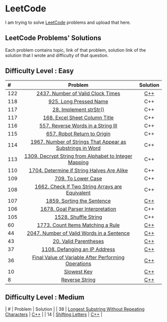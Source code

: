 # LeetCode
I am trying to solve [LeetCode](https://leetcode.com/) problems and upload that here.

## LeetCode Problems' Solutions
Each problem contains topic, link of that problem, solution link of the solution that I wrote and difficulty of that question.

## Difficulty Level : Easy

| # | Problem | Solution |
| :---         |     :---:      |     :---:      |   
|      122      |  [2437. Number of Valid Clock Times](https://leetcode.com/problems/number-of-valid-clock-times/)     |      [C++](https://leetcode.com/submissions/detail/823619426/)      |
|      118      |  [925. Long Pressed Name](https://leetcode.com/problems/long-pressed-name/)     |      C++      |
|      117      |  [28. Implement strStr()](https://leetcode.com/problems/implement-strstr/)     |      C++      |
|      117      |  [168. Excel Sheet Column Title](https://leetcode.com/problems/excel-sheet-column-title/)     |      C++      |
|      116      |  [557. Reverse Words in a String III](https://leetcode.com/problems/reverse-words-in-a-string-iii/)     |      C++      |
|      115      |  [657. Robot Return to Origin](https://leetcode.com/problems/robot-return-to-origin/)     |      C++      |
|      114      |  [1967. Number of Strings That Appear as Substrings in Word](https://leetcode.com/problems/number-of-strings-that-appear-as-substrings-in-word/)     |      C++      |
|      113      |  [1309. Decrypt String from Alphabet to Integer Mapping](https://leetcode.com/problems/decrypt-string-from-alphabet-to-integer-mapping/)     |      C++      |
|      110      |  [1704. Determine if String Halves Are Alike](https://leetcode.com/problems/determine-if-string-halves-are-alike/)     |      C++      |
|      109      |  [709. To Lower Case](https://leetcode.com/problems/to-lower-case/)     |      C++      |
|      108      |  [1662. Check If Two String Arrays are Equivalent](https://leetcode.com/problems/check-if-two-string-arrays-are-equivalent/)     |      C++      |
|      107      |  [1859. Sorting the Sentence](https://leetcode.com/problems/sorting-the-sentence/)     |      [C++](https://leetcode.com/problems/sorting-the-sentence/discuss/2264791/Using-map-oror-Faster-than-100-oror-O(n)-time-complexity)      |
|      106      |  [1678. Goal Parser Interpretation](https://leetcode.com/problems/goal-parser-interpretation/)     |      C++      |
|      105      |  [1528. Shuffle String](https://leetcode.com/problems/shuffle-string/)     |      C++      |
|      60      |  [1773. Count Items Matching a Rule](https://leetcode.com/problems/count-items-matching-a-rule/)     |      [C++](https://leetcode.com/submissions/detail/734184018/)       |
|      44      |  [2047. Number of Valid Words in a Sentence](https://leetcode.com/problems/number-of-valid-words-in-a-sentence/)     | [C++](https://leetcode.com/submissions/detail/576433104/) |
|      43      |  [20. Valid Parentheses](https://leetcode.com/problems/valid-parentheses/)     | [C++](https://leetcode.com/submissions/detail/575900781/) |
|      37      |  [1108. Defanging an IP Address](https://leetcode.com/problems/defanging-an-ip-address/)     |      [C++](https://leetcode.com/submissions/detail/574367401/)       |
|      36      |  [Final Value of Variable After Performing Operations](https://leetcode.com/problems/final-value-of-variable-after-performing-operations/)     |      [C++](https://leetcode.com/submissions/detail/574364245/)       |
|      10      |  [Slowest Key](https://leetcode.com/problems/slowest-key/)     | [C++](https://leetcode.com/submissions/detail/550485975/) |
|      8       |  [Reverse String](https://leetcode.com/problems/reverse-string/)     | [C++](https://leetcode.com/submissions/detail/550466713/) |


## Difficulty Level : Medium

| # | Problem | Solution |
|      38      |  [Longest Substring Without Repeating Characters](https://leetcode.com/problems/longest-substring-without-repeating-characters/)     | [C++](https://leetcode.com/submissions/detail/574375224/) |
|      14      |  [Shifting Letters](https://leetcode.com/problems/shifting-letters/)     | [C++](https://leetcode.com/submissions/detail/551584714/) |